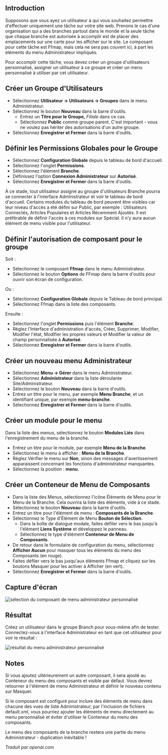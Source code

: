 <!-- Filename: J4.x:Adding_a_Custom_Administrator_Menu / Display title: Menu Administrateur Personnalisé -->
## Introduction

Supposons que vous ayez un utilisateur à qui vous souhaitez permettre d'effectuer uniquement une tâche sur votre site web. Prenons le cas d'une organisation qui a des branches partout dans le monde et la seule tâche que chaque branche est autorisée à accomplir est de placer des emplacements sur une carte pour les afficher sur le site. Le composant pour cette tâche est Ffmap, mais cela ne sera pas couvert ici, à part les éléments du menu Administrateur impliqués.

Pour accomplir cette tâche, vous devez créer un groupe d'utilisateurs personnalisé, assigner un utilisateur à ce groupe et créer un menu personnalisé à utiliser par cet utilisateur.

## Créer un Groupe d'Utilisateurs

- Sélectionnez **Utilisateur → Utilisateurs → Groupes** dans le menu Administrateur.
- Sélectionnez le bouton **Nouveau** dans la barre d'outils.
  - Entrez un **Titre pour le Groupe,** *Filiale* dans ce cas.
  - Sélectionnez **Public** comme groupe parent. C'est important - vous ne voulez pas hériter des autorisations d'un autre groupe.
- Sélectionnez **Enregistrer et Fermer** dans la barre d'outils.

## Définir les Permissions Globales pour le Groupe

- Sélectionnez **Configuration Globale** depuis le tableau de bord d'accueil.
- Sélectionnez l'onglet **Permissions**.
- Sélectionnez l'élément **Branche**.
- Définissez l'option **Connexion Administrateur** sur **Autorisé**.
- Sélectionnez **Enregistrer et Fermer** dans la barre d'outils.

À ce stade, tout utilisateur assigné au groupe d'utilisateurs Branche pourra se connecter à l'interface Administrateur et voir le tableau de bord d'accueil. Certains modules du tableau de bord peuvent être visibles car leur niveau d'accès a été défini sur Public, par exemple : Utilisateurs Connectés, Articles Populaires et Articles Récemment Ajoutés. Il est préférable de définir l'accès à ces modules sur Spécial. Il n'y aura aucun élément de menu visible pour l'utilisateur.

## Définir l'autorisation de composant pour le groupe

Soit :

- Sélectionnez le composant **Ffmap** dans le menu Administrateur.
- Sélectionnez le bouton **Options** de FFmap dans la barre d'outils pour ouvrir son écran de configuration.

Ou :

- Sélectionnez **Configuration Globale** depuis le Tableau de bord principal.
- Sélectionnez Ffmap dans la liste des composants.

Ensuite :

- Sélectionnez l'onglet **Permissions** puis l'élément **Branche**.
- Réglez l'Interface d'administration d'accès, Créer, Supprimer, Modifier, Modifier l'état, Modifier les propres valeurs et Modifier la valeur de champ personnalisée à **Autorisé**.
- Sélectionnez **Enregistrer et Fermer** dans la barre d'outils.

## Créer un nouveau menu Administrateur

- Sélectionnez **Menu → Gérer** dans le menu Administrateur.
- Sélectionnez **Administrateur** dans la liste déroulante Site/Administrateur.
- Sélectionnez le bouton **Nouveau** dans la barre d'outils.
- Entrez un titre pour le menu, par exemple **Menu Branche**, et un identifiant unique, par exemple **menu-branche**.
- Sélectionnez **Enregistrer et Fermer** dans la barre d'outils.

## Créer un module pour le menu

Dans la liste des menus, sélectionnez le bouton **Modules Liés** dans l'enregistrement du menu de la branche.

- Entrez un titre pour le module, par exemple **Menu de la Branche**.
- Sélectionnez le menu à afficher : **Menu de la Branche**.
- Réglez Vérifier le menu sur **Non**, sinon des messages d'avertissement apparaissent concernant les fonctions d'administrateur manquantes.
- Sélectionnez la position : **menu**.

## Créer un Conteneur de Menu de Composants

- Dans la liste des Menus, sélectionnez l'icône Éléments de Menu pour le Menu de la Branche. Cela ouvrira la liste des éléments, vide à ce stade.
- Sélectionnez le bouton **Nouveau** dans la barre d'outils.
- Entrez un titre pour l'élément de menu : **Composants de la Branche**.
- Sélectionnez le Type d'Élément de Menu **Bouton de Sélection**.
  - Dans la boîte de dialogue modale, faites défiler vers le bas jusqu'à l'élément **Liens Système** et développez le panneau.
  - Sélectionnez le type d'élément **Conteneur de Menu de Composants**.
- De retour dans le formulaire de configuration du menu, sélectionnez **Afficher Aucun** pour masquer tous les éléments du menu des Composants (en rouge).
- Faites défiler vers le bas jusqu'aux éléments Ffmap et cliquez sur les boutons Masquer pour les activer à Afficher (en vert).
- Sélectionnez **Enregistrer et Fermer** dans la barre d'outils.

## Capture d'écran

![sélection du composant de menu administrateur personnalisé](../../../en/images/menus/menus-custom-administrator-menu.png)

## Résultat

Créez un utilisateur dans le groupe Branch pour vous-même afin de tester. Connectez-vous à l'interface Administrateur en tant que cet utilisateur pour voir le résultat :

![résultat du menu administrateur personnalisé](../../../en/images/menus/menus-custom-administrator-menu-result.png)

## Notes

Si vous ajoutez ultérieurement un autre composant, il sera ajouté au Conteneur du menu des composants et visible par défaut. Vous devrez retourner à l'élément de menu Administrateur et définir le nouveau contenu sur Masquer.

Si le composant est configuré pour inclure des éléments de menu dans chacune des vues de liste Administrateur, par l'inclusion de fichiers default.xml, vous pourriez ajouter les éléments de menu directement au menu personnalisé et éviter d'utiliser le Conteneur du menu des composants.

Le menu des composants de la branche restera une partie du menu Administrateur - duplication inévitable !

*Traduit par openai.com*

